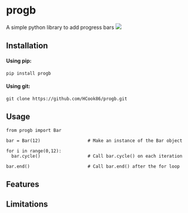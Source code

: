 # progb
A simple python library to add progress bars
![](https://github.com/HCook86/progb/img/bars.png)
## Installation

#### Using pip:
    pip install progb

#### Using git:
    git clone https://github.com/HCook86/progb.git

## Usage
```
from progb import Bar

bar = Bar(12)                  # Make an instance of the Bar object

for i in range(0,12):
  bar.cycle()                  # Call bar.cycle() on each iteration

bar.end()                      # Call bar.end() after the for loop

```

## Features

## Limitations
